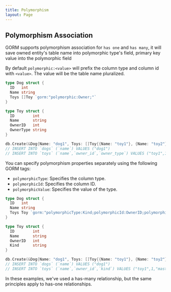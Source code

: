 ```yaml
---
title: Polymorphism
layout: Page
---
```


## Polymorphism Association

GORM supports polymorphism association for `has one` and `has many`, it will save owned entity's table name into polymorphic type's field, primary key value into the polymorphic field

By default `polymorphic:<value>` will prefix the column type and column id with `<value>`. 
The value will be the table name pluralized. 

```go
type Dog struct {
  ID   int
  Name string
  Toys []Toy `gorm:"polymorphic:Owner;"`
}

type Toy struct {
  ID        int
  Name      string
  OwnerID   int
  OwnerType string
}

db.Create(&Dog{Name: "dog1", Toys: []Toy{{Name: "toy1"}, {Name: "toy2"}}})
// INSERT INTO `dogs` (`name`) VALUES ("dog1")
// INSERT INTO `toys` (`name`,`owner_id`,`owner_type`) VALUES ("toy1",1,"dogs"), ("toy2",1,"dogs")
```


You can specify polymorphism properties separately using the following GORM tags:

- `polymorphicType`: Specifies the column type.
- `polymorphicId`: Specifies the column ID.
- `polymorphicValue`: Specifies the value of the type.

```go
type Dog struct {
  ID   int
  Name string
  Toys Toy `gorm:"polymorphicType:Kind;polymorphicId:OwnerID;polymorphicValue:master"`
}

type Toy struct {
  ID        int
  Name      string
  OwnerID   int
  Kind      string
}

db.Create(&Dog{Name: "dog1", Toys: []Toy{{Name: "toy1"}, {Name: "toy2"}}})
// INSERT INTO `dogs` (`name`) VALUES ("dog1")
// INSERT INTO `toys` (`name`,`owner_id`,`kind`) VALUES ("toy1",1,"master"), ("toy2",1,"master")
```

In these examples, we've used a has-many relationship, but the same principles apply to has-one relationships.
